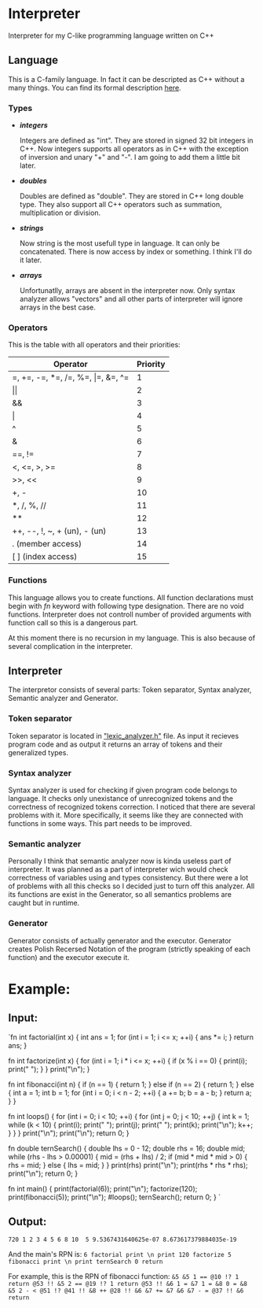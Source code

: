# Interpreter
Interpreter for my C-like programming language written on C++


## Language 
This is a C-family language. In fact it can be descripted as C++ without a many things. You can find its formal description [here](https://github.com/afentev/Interpreter/blob/main/name.docx).
### Types 
* ___integers___

  Integers are defined as "int". They are stored in signed 32 bit integers in C++. Now integers supports all operators as in C++ with the exception of inversion and unary "+" and "-". I am going to add them a little bit later.
* ___doubles___

  Doubles are defined as "double". They are stored in C++ long double type. They also support all C++ operators such as summation, multiplication or division.

* ___strings___
 
  Now string is the most usefull type in language. It can only be concatenated. There is now access by index or something. I think I'll do it later.

* ___arrays___
  
  Unfortunatlly, arrays are absent in the interpreter now. Only syntax analyzer allows "vectors" and all other parts of interpreter will ignore arrays in the best case.

### Operators
 This is the table with all operators and their priorities:
 
 Operator  | Priority
------------- | -------------
=, +=, -=, *=, /=, %=, \|=, &=, ^=  | 1
\|\| | 2
&& | 3
\| | 4
^ | 5
& | 6
==, != | 7
<, <=, >, >= | 8
\>>, << | 9
+, - | 10
*, /, %, // | 11
** | 12
++, --, !, ~, + (un), - (un) | 13
. (member access) | 14
[ ] (index access) | 15

### Functions
This language allows you to create functions. All function declarations must begin with _fn_ keyword with following type designation. There are no void functions. Interpreter does not controll number of provided arguments with function call so this is a dangerous part.

At this moment there is no recursion in my language. This is also because of several complication in the interpreter. 

## Interpreter
The interpretor consists of several parts: Token separator, Syntax analyzer, Semantic analyzer and Generator. 

### Token separator
Token separator is located in ["lexic_analyzer.h"](https://github.com/afentev/Interpreter/blob/main/lexic_analyzer.h) file. As input it recieves program code and as output it returns an array of tokens and their generalized types.

### Syntax analyzer
Syntax analyzer is used for checking if given program code belongs to language. It checks only unexistance of unrecognized tokens and the correctness of recognized tokens correction.
I noticed that there are several problems with it. More specifically, it seems like they are connected with functions in some ways. This part needs to be improved.

### Semantic analyzer
Personally I think that semantic analyzer now is kinda useless part of interpreter. It was planned as a part of interpreter wich would check correctness of variables using and types consistency. But there were a lot of problems with all this checks so I decided just to turn off this analyzer. All its functions are exist in the Generator, so all semantics problems are caught but in runtime.

### Generator
Generator consists of actually generator and the executor. 
Generator creates Polish Recersed Notation of the program (strictly speaking of each function) and the executor execute it.


# Example:
## Input:
`fn int factorial(int x) {
    int ans = 1;
    for (int i = 1; i <= x; ++i) {
        ans *= i;
    }
    return ans;
}

fn int factorize(int x) {
    for (int i = 1; i * i <= x; ++i) {
        if (x % i == 0) {
            print(i);
            print(" ");
        }
    }
    print("\n");
}

fn int fibonacci(int n) {
    if (n == 1) {
        return 1;
    } else if (n == 2) {
        return 1;
    } else {
        int a = 1;
        int b = 1;
        for (int i = 0; i < n - 2; ++i) {
            a += b;
            b = a - b;
        }
        return a;
    }
}

fn int loops() {
    for (int i = 0; i < 10; ++i) {
        for (int j = 0; j < 10; ++j) {
            int k = 1;
            while (k < 10) {
                print(i);
                print(" ");
                print(j);
                print(" ");
                print(k);
                print("\n");
                k++;
            }
        }
    }
    print("\n");
    print("\n");
    return 0;
}

fn double ternSearch() {
    double lhs = 0 - 12;
    double rhs = 16;
    double mid;
    while (rhs - lhs > 0.00001) {
        mid = (rhs + lhs) / 2;
        if (mid * mid * mid > 0) {
            rhs = mid;
        } else {
            lhs = mid;
        }
    }
    print(rhs)
    print("\n");
    print(rhs * rhs * rhs);
    print("\n");
    return 0;
}

fn int main() {
    print(factorial(6));
    print("\n");
    factorize(120);
    print(fibonacci(5));
    print("\n");
    #loops();
    ternSearch();
    return 0;
}
`

## Output:
`720
1 2 3 4 5 6 8 10 
5
9.5367431640625e-07
8.673617379884035e-19`

And the main's RPN is:
`6 factorial print \n print 120 factorize 5 fibonacci print \n print ternSearch 0 return `

For example, this is the RPN of fibonacci function:
`&5 &5 1 == @10 !? 1 return @53 !! &5 2 == @19 !? 1 return @53 !! &6 1 = &7 1 = &8 0 = &8 &5 2 - < @51 !? @41 !! &8 ++ @28 !! &6 &7 += &7 &6 &7 - = @37 !! &6 return`

